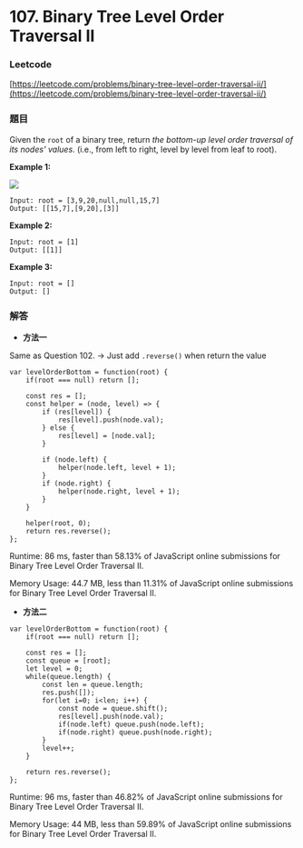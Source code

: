 # 107. Binary Tree Level Order Traversal II

### Leetcode

[https://leetcode.com/problems/binary-tree-level-order-traversal-ii/](https://leetcode.com/problems/binary-tree-level-order-traversal-ii/)

### 題目

Given the `root` of a binary tree, return _the bottom-up level order traversal of its nodes' values_. (i.e., from left to right, level by level from leaf to root).



**Example 1:**

![](https://assets.leetcode.com/uploads/2021/02/19/tree1.jpg)

```
Input: root = [3,9,20,null,null,15,7]
Output: [[15,7],[9,20],[3]]
```

**Example 2:**

```
Input: root = [1]
Output: [[1]]
```

**Example 3:**

```
Input: root = []
Output: []
```

### 解答 <a href="#ti-jie" id="ti-jie"></a>

* **方法一**

Same as Question 102. -> Just add `.reverse()` when return the value

```
var levelOrderBottom = function(root) {
    if(root === null) return [];
    
    const res = [];
    const helper = (node, level) => {
        if (res[level]) {
            res[level].push(node.val);
        } else {
            res[level] = [node.val];
        }
        
        if (node.left) {
            helper(node.left, level + 1);
        }
        if (node.right) {
            helper(node.right, level + 1);
        }  
    }
    
    helper(root, 0);
    return res.reverse();  
};
```

Runtime: 86 ms, faster than 58.13% of JavaScript online submissions for Binary Tree Level Order Traversal II.

Memory Usage: 44.7 MB, less than 11.31% of JavaScript online submissions for Binary Tree Level Order Traversal II.

* **方法二**

```
var levelOrderBottom = function(root) {
    if(root === null) return [];
    
    const res = [];
    const queue = [root];
    let level = 0;
    while(queue.length) {
        const len = queue.length;
        res.push([]);
        for(let i=0; i<len; i++) {
            const node = queue.shift();
            res[level].push(node.val);
            if(node.left) queue.push(node.left);
            if(node.right) queue.push(node.right);
        }
        level++;
    }
    
    return res.reverse();  
};
```

Runtime: 96 ms, faster than 46.82% of JavaScript online submissions for Binary Tree Level Order Traversal II.

Memory Usage: 44 MB, less than 59.89% of JavaScript online submissions for Binary Tree Level Order Traversal II.
